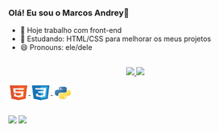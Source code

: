### Olá! Eu sou o Marcos Andrey👋

- 🔭 Hoje trabalho com front-end
- 🌱 Estudando: HTML/CSS para melhorar os meus projetos
- 😄 Pronouns: ele/dele
<br>

<div align="center">
  <a href="https://github.com/marcos-acs">
  <img height="180em" src="https://github-readme-stats.vercel.app/api?username=marcos-acs&show_icons=true&theme=blue-green&include_all_commits=true&count_private=true"/>
  <img height="140em" src="https://github-readme-stats.vercel.app/api/top-langs/?username=marcos-acs&layout=compact&langs_count=7&theme=blue-green"/>
</div>
<div style="display: inline_block"><br>
  <img align="center" alt="Macs-HTML" height="30" width="40" src="https://raw.githubusercontent.com/devicons/devicon/master/icons/html5/html5-original.svg">
  <img align="center" alt="Macs-CSS" height="30" width="40" src="https://raw.githubusercontent.com/devicons/devicon/master/icons/css3/css3-original.svg">
  <img align="center" alt="Macs-Python" height="30" width="40" src="https://raw.githubusercontent.com/devicons/devicon/master/icons/python/python-original.svg">
</div>

##

<div>
  <a href="https://www.instagram.com/marcosacs/" target="_blank"><img src="https://img.shields.io/badge/-Instagram-%23E4405F?style=for-the-badge&logo=instagram&logoColor=white" target="_blank"></a>
  <a href = "mailto:marcosanttos.ac@gmail.com"><img src="https://img.shields.io/badge/Gmail-D14836?style=for-the-badge&logo=gmail&logoColor=white" target="_blank"></a>
</div>
